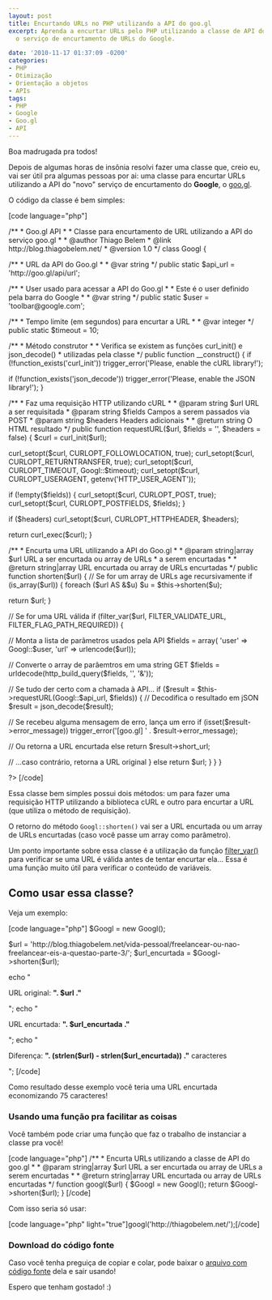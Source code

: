 ```yaml
---
layout: post
title: Encurtando URLs no PHP utilizando a API do goo.gl
excerpt: Aprenda a encurtar URLs pelo PHP utilizando a classe de API do <a href="http://goo.gl/">goo.gl</a>,
  o serviço de encurtamento de URLs do Google.

date: '2010-11-17 01:37:09 -0200'
categories:
- PHP
- Otimização
- Orientação a objetos
- APIs
tags:
- PHP
- Google
- Goo.gl
- API
---
```

<p>Boa madrugada pra todos!</p>
<p>Depois de algumas horas de insônia resolvi fazer uma classe que, creio eu, vai ser útil pra algumas pessoas por ai: uma classe para encurtar URLs utilizando a API do "novo" serviço de encurtamento do <strong>Google</strong>, o <a href="http://goo.gl/" target="_blank">goo.gl</a>.
<a id="more"></a><a id="more-991"></a></p>
<p>O código da classe é bem simples:</p>
<p>[code language="php"]
<?php</p>
<p>/**
 * Goo.gl API
 *
 * Classe para encurtamento de URL utilizando a API do serviço goo.gl
 *
 * @author Thiago Belem <contato@thiagobelem.net>
 * @link http://blog.thiagobelem.net/
 * @version 1.0
 */
class Googl {</p>
<p>	/**
	 * URL da API do Goo.gl
	 *
	 * @var string
	 */
	public static $api_url = 'http://goo.gl/api/url';</p>
<p>	/**
	 * User usado para acessar a API do Goo.gl
	 *
	 * Este é o user definido pela barra do Google
	 *
	 * @var string
	 */
	public static $user = 'toolbar@google.com';</p>
<p>	/**
	 * Tempo limite (em segundos) para encurtar a URL
	 *
	 * @var integer
	 */
	public static $timeout = 10;</p>
<p>	/**
	 * Método construtor
	 *
	 * Verifica se existem as funções curl_init() e json_decode()
	 *  utilizadas pela classe
	 */
	public function __construct() {
		if (!function_exists('curl_init'))
			trigger_error('Please, enable the cURL library!');</p>
<p>		if (!function_exists('json_decode'))
			trigger_error('Please, enable the JSON library!');
	}</p>
<p>	/**
	 * Faz uma requisição HTTP utilizando cURL
	 *
	 * @param string $url URL a ser requisitada
	 * @param string $fields Campos a serem passados via POST
	 * @param string $headers Headers adicionais
	 *
	 * @return string O HTML resultado
	 */
	public function requestURL($url, $fields = '', $headers = false) {
		$curl = curl_init($url);</p>
<p>		curl_setopt($curl, CURLOPT_FOLLOWLOCATION, true);
		curl_setopt($curl, CURLOPT_RETURNTRANSFER, true);
		curl_setopt($curl, CURLOPT_TIMEOUT, Googl::$timeout);
        curl_setopt($curl, CURLOPT_USERAGENT, getenv('HTTP_USER_AGENT'));</p>
<p>		if (!empty($fields)) {
			curl_setopt($curl, CURLOPT_POST, true);
			curl_setopt($curl, CURLOPT_POSTFIELDS, $fields);
		}</p>
<p>		if ($headers)
			curl_setopt($curl, CURLOPT_HTTPHEADER, $headers);</p>
<p>		return curl_exec($curl);
	}</p>
<p>	/**
	 * Encurta uma URL utilizando a API do Goo.gl
	 *
	 * @param string|array $url URL a ser encurtada ou array de URLs
	 *  a serem encurtadas
	 *
	 * @return string|array URL encurtada ou array de URLs encurtadas
	 */
	public function shorten($url) {
		// Se for um array de URLs age recursivamente
		if (is_array($url)) {
			foreach ($url AS &$u)
				$u = $this->shorten($u);</p>
<p>			return $url;
		}</p>
<p>		// Se for uma URL válida
		if (filter_var($url, FILTER_VALIDATE_URL, FILTER_FLAG_PATH_REQUIRED)) {</p>
<p>			// Monta a lista de parâmetros usados pela API
			$fields = array(
				'user' => Googl::$user,
				'url' => urlencode($url));</p>
<p>			// Converte o array de parâemtros em uma string GET
			$fields = urldecode(http_build_query($fields, '', '&'));</p>
<p>			// Se tudo der certo com a chamada à API...
			if ($result = $this->requestURL(Googl::$api_url, $fields)) {
				// Decodifica o resultado em jSON
				$result = json_decode($result);</p>
<p>				// Se recebeu alguma mensagem de erro, lança um erro
				if (isset($result->error_message))
					trigger_error('[goo.gl] ' . $result->error_message);</p>
<p>				// Ou retorna a URL encurtada
				else
					return $result->short_url;</p>
<p>			// ...caso contrário, retorna a URL original
			} else
				return $url;
		}
	}
}</p>
<p>?>
[/code]</p>
<p>Essa classe bem simples possui dois métodos: um para fazer uma requisição HTTP utilizando a biblioteca cURL e outro para encurtar a URL (que utiliza o método de requisição).</p>
<p>O retorno do método <code>Googl::shorten()</code> vai ser a URL encurtada ou um array de URLs encurtadas (caso você passe um array como parâmetro).</p>
<p>Um ponto importante sobre essa classe é a utilização da função <a href="http://www.php.net/manual/en/function.filter-var.php">filter_var()</a> para verificar se uma URL é válida antes de tentar encurtar ela... Essa é uma função muito útil para verificar o conteúdo de variáveis.</p>
<h2>Como usar essa classe?</h2>
<p>Veja um exemplo:</p>
<p>[code language="php"]
$Googl = new Googl();</p>
<p>$url = 'http://blog.thiagobelem.net/vida-pessoal/freelancear-ou-nao-freelancear-eis-a-questao-parte-3/';
$url_encurtada = $Googl->shorten($url);</p>
<p>echo "<p>URL original: <strong>". $url ."</strong></p>";
echo "<p>URL encurtada: <strong>". $url_encurtada ."</strong></p>";
echo "<p>Diferença: <strong>". (strlen($url) - strlen($url_encurtada)) ."</strong> caracteres</p>";
[/code]</p>
<p>Como resultado desse exemplo você teria uma URL encurtada economizando 75 caracteres!</p>
<h3>Usando uma função pra facilitar as coisas</h3>
<p>Você também pode criar uma função que faz o trabalho de instanciar a classe pra você!</p>
<p>[code language="php"]
/**
 * Encurta URLs utilizando a classe de API do goo.gl
 *
 * @param string|array $url URL a ser encurtada ou array de URLs a serem encurtadas
 *
 * @return string|array URL encurtada ou array de URLs encurtadas
 */
function googl($url) {
	$Googl = new Googl();
	return $Googl->shorten($url);
}
[/code]</p>
<p>Com isso seria só usar:</p>
<p>[code language="php" light="true"]googl('http://thiagobelem.net/');[/code]</p>
<h3>Download do código fonte</h3>
<p>Caso você tenha preguiça de copiar e colar, pode baixar o <a title="Código-fonte da classe Googl" href="http://blog.thiagobelem.net/arquivos/googl.class.phps" target="_blank">arquivo com código fonte</a> dela e sair usando!</p>
<p>Espero que tenham gostado! :)</p>
